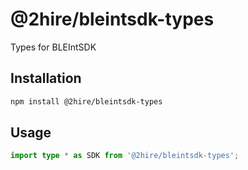 # @2hire/bleintsdk-types

Types for BLEIntSDK

## Installation

```sh
npm install @2hire/bleintsdk-types
```

## Usage

```ts
import type * as SDK from '@2hire/bleintsdk-types';
